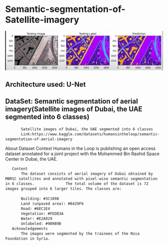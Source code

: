 # Semantic-segmentation-of-Satellite-imagery
![Alt text](images/img1.png?raw=true "Semantic Segmentation")

## Architecture used: U-Net

## DataSet: Semantic segmentation of aerial imagery(Satellite images of Dubai, the UAE segmented into 6 classes)

           Satellite images of Dubai, the UAE segmented into 6 classes
           Link:https://www.kaggle.com/datasets/humansintheloop/semantic-segmentation-of-aerial-imagery

About Dataset
       Context
           Humans in the Loop is publishing an open access dataset annotated for a joint project with the Mohammed Bin Rashid Space Center in Dubai, the              UAE.

       Content
           The dataset consists of aerial imagery of Dubai obtained by MBRSC satellites and annotated with pixel-wise semantic segmentation in 6 classes.              The total volume of the dataset is 72 images grouped into 6 larger tiles. The classes are:

           Building: #3C1098
           Land (unpaved area): #8429F6
           Road: #6EC1E4
           Vegetation: #FEDD3A
           Water: #E2A929
           Unlabeled: #9B9B9B
       Acknowledgements
           The images were segmented by the trainees of the Roia Foundation in Syria.

